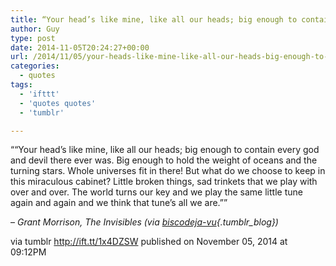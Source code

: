 ```yaml
---
title: “Your head’s like mine, like all our heads; big enough to contain every god and devil there ever was….”
author: Guy
type: post
date: 2014-11-05T20:24:27+00:00
url: /2014/11/05/your-heads-like-mine-like-all-our-heads-big-enough-to-contain-every-god-and-devil-there-ever-was/
categories:
  - quotes
tags:
  - 'ifttt'
  - 'quotes quotes'
  - 'tumblr'

---
```

““Your head’s like mine, like all our heads; big enough to contain every god and devil there ever was. Big enough to hold the weight of oceans and the turning stars. Whole universes fit in there! But what do we choose to keep in this miraculous cabinet? Little broken things, sad trinkets that we play with over and over. The world turns our key and we play the same little tune again and again and we think that tune’s all we are.””

&#8211;  _Grant Morrison, The Invisibles (via [biscodeja-vu][1]{.tumblr_blog})_

via tumblr http://ift.tt/1x4DZSW published on November 05, 2014 at 09:12PM

 [1]: http://ift.tt/10o9iKa